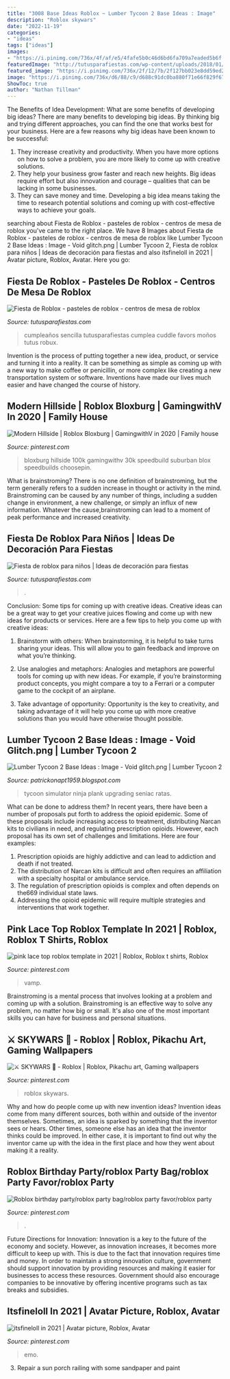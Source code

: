 ```yaml
---
title: "3008 Base Ideas Roblox ~ Lumber Tycoon 2 Base Ideas : Image"
description: "Roblox skywars"
date: "2022-11-19"
categories:
- "ideas"
tags: ["ideas"]
images:
- "https://i.pinimg.com/736x/4f/af/e5/4fafe5b0c46d6bd6fa709a7eaded5b6f.jpg"
featuredImage: "http://tutusparafiestas.com/wp-content/uploads/2018/01/decoracion-para-cumpleanos-de-roblox.jpg"
featured_image: "https://i.pinimg.com/736x/2f/12/7b/2f127bb023e8dd59ed2671369a831007.jpg"
image: "https://i.pinimg.com/736x/d6/88/c9/d688c91dc0ba880f71e66f829f67ce46.jpg"
ShowToc: true
author: "Nathan Tillman"
---
```



The Benefits of Idea Development: What are some benefits of developing big ideas?
There are many benefits to developing big ideas. By thinking big and trying different approaches, you can find the one that works best for your business. Here are a few reasons why big ideas have been known to be successful: 
1. They increase creativity and productivity. When you have more options on how to solve a problem, you are more likely to come up with creative solutions. 
2. They help your business grow faster and reach new heights. Big ideas require effort but also innovation and courage – qualities that can be lacking in some businesses. 
3. They can save money and time. Developing a big idea means taking the time to research potential solutions and coming up with cost-effective ways to achieve your goals.

	

		
searching about Fiesta de Roblox - pasteles de roblox - centros de mesa de roblox you've came to the right place. We have 8 Images about Fiesta de Roblox - pasteles de roblox - centros de mesa de roblox like Lumber Tycoon 2 Base Ideas : Image - Void glitch.png | Lumber Tycoon 2, Fiesta de roblox para niños | Ideas de decoración para fiestas and also itsfineloll in 2021 | Avatar picture, Roblox, Avatar. Here you go:
		
    
## Fiesta De Roblox - Pasteles De Roblox - Centros De Mesa De Roblox

<img loading=lazy src="http://tutusparafiestas.com/wp-content/uploads/2018/01/decoracion-para-cumpleanos-de-roblox.jpg" onerror="this.onerror=null;this.src='https://tse1.mm.bing.net/th?id=OIP.ztWM9zi9v-oaZCK3qdv1oAHaNK&amp;pid=15.1';" alt="Fiesta de Roblox - pasteles de roblox - centros de mesa de roblox">

_Source: tutusparafiestas.com_

>cumpleaños sencilla tutusparafiestas cumplea cuddle favors moños tutus robux. 

	

Invention is the process of putting together a new idea, product, or service and turning it into a reality. It can be something as simple as coming up with a new way to make coffee or penicillin, or more complex like creating a new transportation system or software. Inventions have made our lives much easier and have changed the course of history.

    
## Modern Hillside | Roblox Bloxburg | GamingwithV In 2020 | Family House

<img loading=lazy src="https://i.pinimg.com/736x/2f/12/7b/2f127bb023e8dd59ed2671369a831007.jpg" onerror="this.onerror=null;this.src='https://tse2.mm.bing.net/th?id=OIP.bOaSGw71JkNkKC6mGt2L-wHaFj&amp;pid=15.1';" alt="Modern Hillside | Roblox Bloxburg | GamingwithV in 2020 | Family house">

_Source: pinterest.com_

>bloxburg hillside 100k gamingwithv 30k speedbuild suburban blox speedbuilds choosepin. 

	

What is brainstroming?
There is no one definition of brainstroming, but the term generally refers to a sudden increase in thought or activity in the mind. Brainstroming can be caused by any number of things, including a sudden change in environment, a new challenge, or simply an influx of new information. Whatever the cause,brainstroming can lead to a moment of peak performance and increased creativity.

    
## Fiesta De Roblox Para Niños | Ideas De Decoración Para Fiestas

<img loading=lazy src="https://tutusparafiestas.com/wp-content/uploads/2018/01/decoracion-personalizada-de-roblox.jpg" onerror="this.onerror=null;this.src='https://tse1.mm.bing.net/th?id=OIP.eqjPAac_udA9MpMdv-jwOgHaL2&amp;pid=15.1';" alt="Fiesta de roblox para niños | Ideas de decoración para fiestas">

_Source: tutusparafiestas.com_

>. 

	

Conclusion: Some tips for coming up with creative ideas.
Creative ideas can be a great way to get your creative juices flowing and come up with new ideas for products or services. Here are a few tips to help you come up with creative ideas:
1. Brainstorm with others: When brainstorming, it is helpful to take turns sharing your ideas. This will allow you to gain feedback and improve on what you’re thinking.

2. Use analogies and metaphors: Analogies and metaphors are powerful tools for coming up with new ideas. For example, if you’re brainstorming product concepts, you might compare a toy to a Ferrari or a computer game to the cockpit of an airplane.

3. Take advantage of opportunity: Opportunity is the key to creativity, and taking advantage of it will help you come up with more creative solutions than you would have otherwise thought possible.

    
## Lumber Tycoon 2 Base Ideas : Image - Void Glitch.png | Lumber Tycoon 2

<img loading=lazy src="https://lh6.googleusercontent.com/proxy/DloRpxaxDQ8dNu154h-oUN3mfXb0ut0sqzeKwqTfyzjm3KtyYoSYdF5X3X03RxSSVydULLh49WDTkJoHOTtYTaCSvQYntLfD=w800-h600-pd" onerror="this.onerror=null;this.src='https://tse2.mm.bing.net/th?id=OIP.huClc1KkQNRE2NIrguNd7wHaFj&amp;pid=15.1';" alt="Lumber Tycoon 2 Base Ideas : Image - Void glitch.png | Lumber Tycoon 2">

_Source: patrickonapt1959.blogspot.com_

>tycoon simulator ninja plank upgrading seniac ratas. 

	

What can be done to address them?
In recent years, there have been a number of proposals put forth to address the opioid epidemic. Some of these proposals include increasing access to treatment, distributing Narcan kits to civilians in need, and regulating prescription opioids. However, each proposal has its own set of challenges and limitations. Here are four examples:
1) Prescription opioids are highly addictive and can lead to addiction and death if not treated. 
2) The distribution of Narcan kits is difficult and often requires an affiliation with a specialty hospital or ambulance service. 
3) The regulation of prescription opioids is complex and often depends on the669 individual state laws. 
4) Addressing the opioid epidemic will require multiple strategies and interventions that work together.

    
## Pink Lace Top Roblox Template In 2021 | Roblox, Roblox T Shirts, Roblox

<img loading=lazy src="https://i.pinimg.com/736x/14/1b/ca/141bca6e4778d57ec06ac7dd8f7f5fd9.jpg" onerror="this.onerror=null;this.src='https://tse4.mm.bing.net/th?id=OIP.eCHYw4MLNK8UJVJTqz64TAHaHE&amp;pid=15.1';" alt="pink lace top roblox template in 2021 | Roblox, Roblox t shirts, Roblox">

_Source: pinterest.com_

>vamp. 

	

Brainstroming is a mental process that involves looking at a problem and coming up with a solution. Brainstroming is an effective way to solve any problem, no matter how big or small. It's also one of the most important skills you can have for business and personal situations.

    
## ⚔️ SKYWARS 🏹 - Roblox | Roblox, Pikachu Art, Gaming Wallpapers

<img loading=lazy src="https://i.pinimg.com/736x/d6/88/c9/d688c91dc0ba880f71e66f829f67ce46.jpg" onerror="this.onerror=null;this.src='https://tse2.mm.bing.net/th?id=OIP.Hko9EQPbj402OlkVDsmDZAHaEK&amp;pid=15.1';" alt="⚔️ SKYWARS 🏹 - Roblox | Roblox, Pikachu art, Gaming wallpapers">

_Source: pinterest.com_

>roblox skywars. 

	

Why and how do people come up with new invention ideas?
Invention ideas come from many different sources, both within and outside of the inventor themselves. Sometimes, an idea is sparked by something that the inventor sees or hears. Other times, someone else has an idea that the inventor thinks could be improved. In either case, it is important to find out why the inventor came up with the idea in the first place and how they went about making it a reality.

    
## Roblox Birthday Party/roblox Party Bag/roblox Party Favor/roblox Party

<img loading=lazy src="https://i.pinimg.com/736x/4f/af/e5/4fafe5b0c46d6bd6fa709a7eaded5b6f.jpg" onerror="this.onerror=null;this.src='https://tse3.mm.bing.net/th?id=OIP._uafj_nKFcEDArhc2pQ0KwHaLH&amp;pid=15.1';" alt="Roblox birthday party/roblox party bag/roblox party favor/roblox party">

_Source: pinterest.com_

>. 

	

Future Directions for Innovation:
Innovation is a key to the future of the economy and society. However, as innovation increases, it becomes more difficult to keep up with. This is due to the fact that innovation requires time and money. In order to maintain a strong innovation culture, government should support innovation by providing resources and making it easier for businesses to access these resources. Government should also encourage companies to be innovative by offering incentive programs such as tax breaks and subsidies.

    
## Itsfineloll In 2021 | Avatar Picture, Roblox, Avatar

<img loading=lazy src="https://i.pinimg.com/736x/15/49/6f/15496f423a5fedd9c592b47ecce1e470.jpg" onerror="this.onerror=null;this.src='https://tse1.mm.bing.net/th?id=OIP.EbDOIUOlaIt-z03pZ4oC6QAAAA&amp;pid=15.1';" alt="itsfineloll in 2021 | Avatar picture, Roblox, Avatar">

_Source: pinterest.com_

>emo. 

	

3. Repair a sun porch railing with some sandpaper and paint

